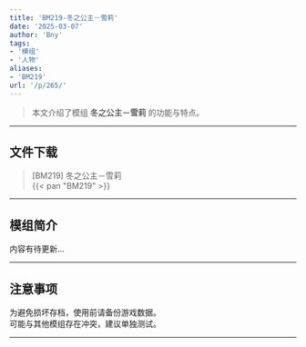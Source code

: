 ```yaml
---
title: 'BM219-冬之公主－雪莉'
date: '2025-03-07'
author: 'Bny'
tags:
- '模组'
- '人物'
aliases:
- 'BM219'
url: '/p/265/'
---
```


> 本文介绍了模组 **冬之公主－雪莉** 的功能与特点。

---

## 文件下载

> [BM219] 冬之公主－雪莉  
{{< pan "BM219" >}}  

---

## 模组简介

>  
内容有待更新...  

---

## 注意事项

>  
为避免损坏存档，使用前请备份游戏数据。  
可能与其他模组存在冲突，建议单独测试。  

---


